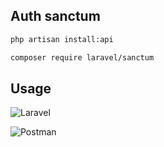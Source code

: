 ## Auth sanctum 

```bash
php artisan install:api

```
```bash
composer require laravel/sanctum

```
## Usage
![Laravel](https://img.shields.io/badge/laravel-%23FF2D20.svg?style=for-the-badge&logo=laravel&logoColor=white)

![Postman](https://img.shields.io/badge/Postman-FF6C37?style=for-the-badge&logo=postman&logoColor=white)


